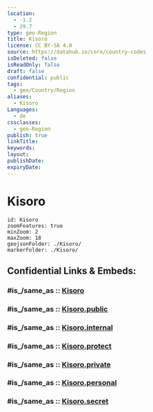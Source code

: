```yaml
---
location:
  - -1.2
  - 29.7
type: geo-Region
title: Kisoro
license: CC BY-SA 4.0
source: https://datahub.io/core/country-codes
isDeleted: false
isReadOnly: false
draft: false
confidential: public
tags:
  - geo/Country/Region
aliases:
  - Kisoro
Languages:
  - de
cssclasses:
  - geo-Region
publish: true
linkTitle:
keywords:
layout:
publishDate:
expiryDate:
---
```


# Kisoro

```leaflet
id: Kisoro
zoomFeatures: true 
minZoom: 2 
maxZoom: 18
geojsonFolder: ./Kisoro/
markerFolder: ./Kisoro/
```


## Confidential Links & Embeds: 

### #is_/same_as :: [Kisoro](/_Standards/Earth/Continent/Africa/Africa~Central/Uganda/regions~Uganda/Uganda~West/Kisoro.md) 

### #is_/same_as :: [Kisoro.public](/_public/Earth/Continent/Africa/Africa~Central/Uganda/regions~Uganda/Uganda~West/Kisoro.public.md) 

### #is_/same_as :: [Kisoro.internal](/_internal/Earth/Continent/Africa/Africa~Central/Uganda/regions~Uganda/Uganda~West/Kisoro.internal.md) 

### #is_/same_as :: [Kisoro.protect](/_protect/Earth/Continent/Africa/Africa~Central/Uganda/regions~Uganda/Uganda~West/Kisoro.protect.md) 

### #is_/same_as :: [Kisoro.private](/_private/Earth/Continent/Africa/Africa~Central/Uganda/regions~Uganda/Uganda~West/Kisoro.private.md) 

### #is_/same_as :: [Kisoro.personal](/_personal/Earth/Continent/Africa/Africa~Central/Uganda/regions~Uganda/Uganda~West/Kisoro.personal.md) 

### #is_/same_as :: [Kisoro.secret](/_secret/Earth/Continent/Africa/Africa~Central/Uganda/regions~Uganda/Uganda~West/Kisoro.secret.md)

